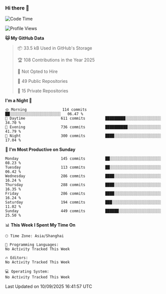 ### Hi there 👋

<!--
**robinWongM/robinWongM** is a ✨ _special_ ✨ repository because its `README.md` (this file) appears on your GitHub profile.

Here are some ideas to get you started:

- 🔭 I’m currently working on ...
- 🌱 I’m currently learning ...
- 👯 I’m looking to collaborate on ...
- 🤔 I’m looking for help with ...
- 💬 Ask me about ...
- 📫 How to reach me: ...
- 😄 Pronouns: ...
- ⚡ Fun fact: ...
-->

<!--START_SECTION:waka-->
![Code Time](http://img.shields.io/badge/Code%20Time-272%20hrs%2015%20mins-blue)

![Profile Views](http://img.shields.io/badge/Profile%20Views-0-blue)

**🐱 My GitHub Data** 

> 📦 33.5 kB Used in GitHub's Storage 
 > 
> 🏆 108 Contributions in the Year 2025
 > 
> 🚫 Not Opted to Hire
 > 
> 📜 49 Public Repositories 
 > 
> 🔑 15 Private Repositories 
 > 
**I'm a Night 🦉** 

```text
🌞 Morning                114 commits         ██░░░░░░░░░░░░░░░░░░░░░░░   06.47 % 
🌆 Daytime                611 commits         █████████░░░░░░░░░░░░░░░░   34.70 % 
🌃 Evening                736 commits         ██████████░░░░░░░░░░░░░░░   41.79 % 
🌙 Night                  300 commits         ████░░░░░░░░░░░░░░░░░░░░░   17.04 % 
```
📅 **I'm Most Productive on Sunday** 

```text
Monday                   145 commits         ██░░░░░░░░░░░░░░░░░░░░░░░   08.23 % 
Tuesday                  113 commits         ██░░░░░░░░░░░░░░░░░░░░░░░   06.42 % 
Wednesday                286 commits         ████░░░░░░░░░░░░░░░░░░░░░   16.24 % 
Thursday                 288 commits         ████░░░░░░░░░░░░░░░░░░░░░   16.35 % 
Friday                   286 commits         ████░░░░░░░░░░░░░░░░░░░░░   16.24 % 
Saturday                 194 commits         ███░░░░░░░░░░░░░░░░░░░░░░   11.02 % 
Sunday                   449 commits         ██████░░░░░░░░░░░░░░░░░░░   25.50 % 
```


📊 **This Week I Spent My Time On** 

```text
🕑︎ Time Zone: Asia/Shanghai

💬 Programming Languages: 
No Activity Tracked This Week

🔥 Editors: 
No Activity Tracked This Week

💻 Operating System: 
No Activity Tracked This Week
```


 Last Updated on 10/09/2025 16:41:57 UTC
<!--END_SECTION:waka-->
